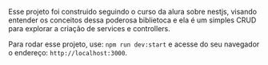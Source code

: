 Esse projeto foi construido seguindo o curso da alura sobre nestjs, visando entender os conceitos dessa poderosa biblietoca e ela é um simples CRUD para explorar a criação de services e controllers.

Para rodar esse projeto, use: ```npm run dev:start``` e acesse do seu navegador o endereço: ```http://localhost:3000```.

